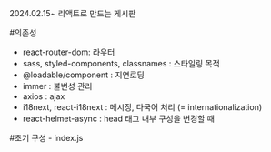 2024.02.15~
리액트로 만드는 게시판

#의존성

- react-router-dom: 라우터
- sass, styled-components, classnames : 스타일링 목적
- @loadable/component : 지연로딩
- immer : 불변성 관리
- axios : ajax
- i18next, react-i18next : 메시징, 다국어 처리
  (= internationalization)
- react-helmet-async : head 태그 내부 구성을 변경할 때

#초기 구성 - index.js
